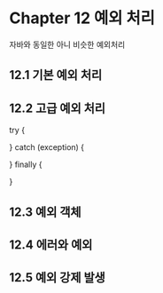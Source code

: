 # Chapter 12 예외 처리
 자바와 동일한 아니 비슷한 예외처리
## 12.1 기본 예외 처리

## 12.2 고급 예외 처리
 try {

 } catch (exception) {

 } finally {

 }

## 12.3 예외 객체

## 12.4 에러와 예외

## 12.5 예외 강제 발생
